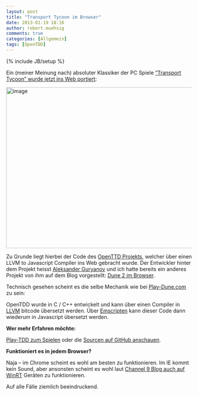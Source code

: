 ```yaml
---
layout: post
title: "Transport Tycoon im Browser"
date: 2013-01-19 18:16
author: robert.muehsig
comments: true
categories: [Allgemein]
tags: [OpenTDD]
---
```

{% include JB/setup %}
<p>Ein (meiner Meinung nach) absoluter Klassiker der PC Spiele <a href="http://play-ttd.com/play/">“Transport Tycoon” wurde jetzt ins Web portiert</a>:</p> <p><a href="http://play-ttd.com/play/"><img title="image" style="border-left-width: 0px; border-right-width: 0px; border-bottom-width: 0px; display: inline; border-top-width: 0px" border="0" alt="image" src="{{BASE_PATH}}/assets/wp-images/image1708.png" width="584" height="437"></a> </p> <p>Zu Grunde liegt hierbei der Code des <a href="http://www.openttd.org">OpenTTD Projekts</a>, welcher über einen LLVM to Javascript Compiler ins Web gebracht wurde. Der Entwickler hinter dem Projekt heisst <a href="https://github.com/caiiiycuk">Aleksander Guryanov</a> und ich hatte bereits ein anderes Projekt von ihm auf dem Blog vorgestellt: <a href="{{BASE_PATH}}/2012/12/01/dune-2-im-browser-ber-einen-c-lvvm-to-javascript-compiler/">Dune 2 im Browser</a>.</p> <p>Technisch gesehen scheint es die selbe Mechanik wie bei <a href="http://play-dune.com/">Play-Dune.com</a> zu sein: </p> <p>OpenTDD wurde in C / C++ entwickelt und kann über einen Compiler in <a href="http://en.wikipedia.org/wiki/LLVM">LLVM</a> bitcode übersetzt werden. Über <a href="https://github.com/kripken/emscripten">Emscripten</a> kann dieser Code dann wiederum in Javascript übersetzt werden.</p> <p><strong>Wer mehr Erfahren möchte:</strong></p> <p><a href="http://play-ttd.com/">Play-TDD zum Spielen</a> oder die <a href="https://github.com/caiiiycuk/play-ttd">Sourcen auf GitHub anschauen</a>.</p> <p><strong>Funktioniert es in jedem Browser?</strong></p> <p>Naja – im Chrome scheint es wohl am besten zu funktionieren. Im IE kommt kein Sound, aber ansonsten scheint es wohl laut <a href="http://channel9.msdn.com/coding4fun/blog/PlayTTD-OpenTTD-Browser-ified">Channel 9 Blog auch auf WinRT</a> Geräten zu funktionieren.</p> <p>Auf alle Fälle ziemlich beeindruckend.</p>
